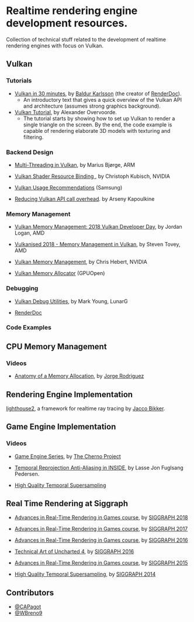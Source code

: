 # Realtime rendering engine development resources.

Collection of technical stuff related to the development of realtime rendering engines with focus on Vulkan.

## Vulkan 

### Tutorials

* [Vulkan in 30 minutes](https://renderdoc.org/vulkan-in-30-minutes.html), by [Baldur Karlsson](https://github.com/baldurk) (the creator of [RenderDoc](https://renderdoc.org/)).
  * An introductory text that gives a quick overview of the Vulkan API and architecture (assumes strong graphics background).
* [Vulkan Tutorial](https://vulkan-tutorial.com), by Alexander Overvoorde.
  * The tutorial starts by showing how to set up Vulkan to render a single triangle on the screen. By the end, the code example is capable of rendering elaborate 3D models with texturing and filtering. 
  
### Backend Design 

* [Multi-Threading in Vulkan](https://community.arm.com/developer/tools-software/graphics/b/blog/posts/multi-threading-in-vulkan), by Marius Bjørge, ARM

* [Vulkan Shader Resource Binding ](https://developer.nvidia.com/vulkan-shader-resource-binding), by Christoph Kubisch, NVIDIA

* [Vulkan Usage Recommendations](https://developer.samsung.com/game/usage) (Samsung)

* [Reducing Vulkan API call overhead](https://gpuopen.com/reducing-vulkan-api-call-overhead/). by Arseny Kapoulkine

### Memory Management

* [Vulkan Memory Management: 2018 Vulkan Developer Day](https://www.youtube.com/watch?v=rXSdDE7NWmA), by Jordan Logan, AMD

* [Vulkanised 2018 - Memory Management in Vulkan](https://www.youtube.com/watch?v=zSG6dPq57P8), by Steven Tovey, AMD

* [Vulkan Memory Management](https://developer.nvidia.com/vulkan-memory-management), by Chris Hebert, NVIDIA

* [Vulkan Memory Allocator](https://github.com/GPUOpen-LibrariesAndSDKs/VulkanMemoryAllocator) (GPUOpen)

### Debugging

* [Vulkan Debug Utilities](https://www.lunarg.com/wp-content/uploads/2018/05/Vulkan-Debug-Utils_05_18_v1.pdf), by Mark Young, LunarG

* [RenderDoc](https://github.com/baldurk/renderdoc)

### Code Examples

## CPU Memory Management

### Videos

* [Anatomy of a Memory Allocation](https://www.youtube.com/watch?v=c0g3S_2QxWM), by [Jorge Rodriguez](https://www.youtube.com/channel/UCEhBM2x5MG9-e_JSOzU068w)

## Rendering Engine Implementation

[lighthouse2](https://github.com/jbikker/lighthouse2), a framework for realtime ray tracing by [Jacco Bikker](https://github.com/jbikker).

## Game Engine Implementation

### Videos

* [Game Engine Series](https://www.youtube.com/watch?v=JxIZbV_XjAs), by [The Cherno Project](https://www.youtube.com/channel/UCQ-W1KE9EYfdxhL6S4twUNw)

* [Temporal Reprojection Anti-Aliasing in INSIDE](https://www.youtube.com/watch?v=2XXS5UyNjjU), by  Lasse Jon Fuglsang Pedersen.

* [High Quality Temporal Supersampling](https://www.youtube.com/watch?v=yNQ47MY-Eo0)

## Real Time Rendering at Siggraph

* [Advances in Real-Time Rendering in Games course](http://advances.realtimerendering.com/s2018/index.htm), by [SIGGRAPH 2018](https://s2018.siggraph.org)


* [Advances in Real-Time Rendering in Games course](http://advances.realtimerendering.com/s2017/index.html), by [SIGGRAPH 2017](http://s2017.siggraph.org)


* [Advances in Real-Time Rendering in Games course](http://advances.realtimerendering.com/s2016/index.html), by [SIGGRAPH 2016](http://s2016.siggraph.org)

* [Technical Art of Uncharted 4](http://advances.realtimerendering.com/other/2016/naughty_dog/index.html), by [SIGGRAPH 2016](http://s2016.siggraph.org)

* [Advances in Real-Time Rendering in Games course](http://advances.realtimerendering.com/s2015/index.html), by [SIGGRAPH 2015](http://s2015.siggraph.org)


* [High Quality Temporal Supersampling](http://advances.realtimerendering.com/s2014/epic/TemporalAA.pptx), by [SIGGRAPH 2014](http://advances.realtimerendering.com/s2014/)

Contributors
--------

* [@CAPagot](https://github.com/capagot)
* [@WBreno9](https://github.com/WBreno9)
